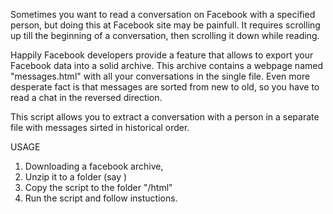 Sometimes you want to read a conversation on Facebook with a specified person, but doing this at Facebook site may be painfull. It requires scrolling up till the beginning of a conversation, then scrolling it down while reading.

Happily Facebook developers provide a feature that allows to export your Facebook data into a solid archive. This archive contains a webpage named "messages.html" with all your conversations in the single file. Even more desperate fact is that messages are sorted from new to old, so you have to read a chat in the reversed direction.

This script allows you to extract a conversation with a person in a separate file with messages sirted in historical order.

USAGE

1. Downloading a facebook archive, 
2. Unzip it to a folder (say <TARGET>)
3. Copy the script to the folder "<TARGET>/html"
4. Run the script and follow instuctions.
